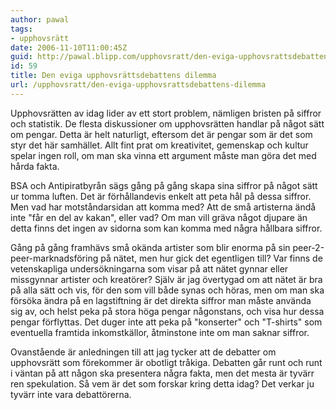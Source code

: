 ```yaml
---
author: pawal
tags:
- upphovsrätt
date: 2006-11-10T11:00:45Z
guid: http://pawal.blipp.com/upphovsratt/den-eviga-upphovsrattsdebattens-dilemma
id: 59
title: Den eviga upphovsrättsdebattens dilemma
url: /upphovsratt/den-eviga-upphovsrattsdebattens-dilemma
---
```


Upphovsrätten av idag lider av ett stort problem, nämligen bristen på
siffror och statistik. De flesta diskussioner om upphovsrätten handlar
på något sätt om pengar. Detta är helt naturligt, eftersom det är
pengar som är det som styr det här samhället. Allt fint prat om
kreativitet, gemenskap och kultur spelar ingen roll, om man ska vinna
ett argument måste man göra det med hårda fakta.

BSA och Antipiratbyrån sägs gång på gång skapa sina siffror på något
sätt ur tomma luften. Det är förhållandevis enkelt att peta hål på
dessa siffror. Men vad har motståndarsidan att komma med? Att de små
artisterna ändå inte "får en del av kakan", eller vad? Om man vill
gräva något djupare än detta finns det ingen av sidorna som kan komma
med några hållbara siffror.

Gång på gång framhävs små okända artister som blir enorma på sin
peer-2-peer-marknadsföring på nätet, men hur gick det egentligen till?
Var finns de vetenskapliga undersökningarna som visar på att nätet
gynnar eller missgynnar artister och kreatörer? Själv är jag övertygad
om att nätet är bra på alla sätt och vis, för den som vill både synas
och höras, men om man ska försöka ändra på en lagstiftning är det
direkta siffror man måste använda sig av, och helst peka på stora höga
pengar någonstans, och visa hur dessa pengar förflyttas. Det duger
inte att peka på "konserter" och "T-shirts" som eventuella framtida
inkomstkällor, åtminstone inte om man saknar siffror.

Ovanstående är anledningen till att jag tycker att de debatter om
upphovsrätt som förekommer är obotligt tråkiga. Debatten går runt och
runt i väntan på att någon ska presentera några fakta, men det mesta
är tyvärr ren spekulation. Så vem är det som forskar kring detta idag?
Det verkar ju tyvärr inte vara debattörerna.
